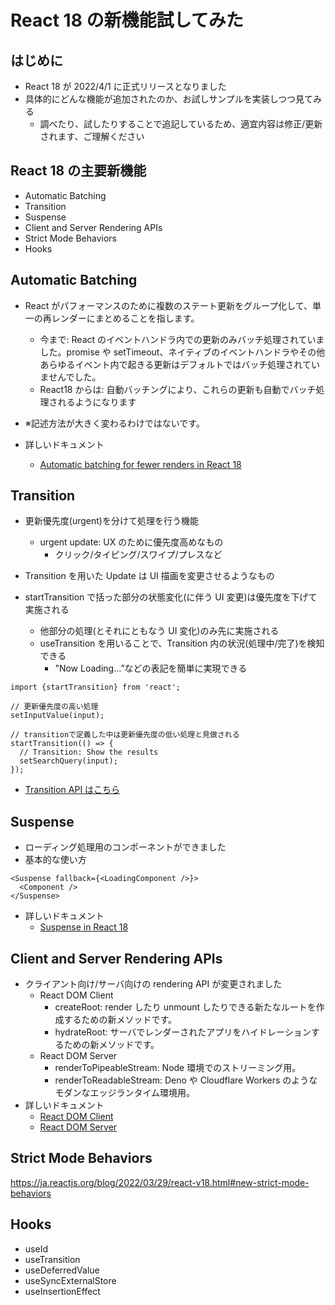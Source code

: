 # React 18 の新機能試してみた

## はじめに

- React 18 が 2022/4/1 に正式リリースとなりました
- 具体的にどんな機能が追加されたのか、お試しサンプルを実装しつつ見てみる
  - 調べたり、試したりすることで追記しているため、適宜内容は修正/更新されます、ご理解ください

## React 18 の主要新機能

- Automatic Batching
- Transition
- Suspense
- Client and Server Rendering APIs
- Strict Mode Behaviors
- Hooks

## Automatic Batching

- React がパフォーマンスのために複数のステート更新をグループ化して、単一の再レンダーにまとめることを指します。

  - 今まで: React のイベントハンドラ内での更新のみバッチ処理されていました。promise や setTimeout、ネイティブのイベントハンドラやその他あらゆるイベント内で起きる更新はデフォルトではバッチ処理されていませんでした。
  - React18 からは: 自動バッチングにより、これらの更新も自動でバッチ処理されるようになります

- ※記述方法が大きく変わるわけではないです。

- 詳しいドキュメント
  - [Automatic batching for fewer renders in React 18](https://github.com/reactwg/react-18/discussions/21)

<!-- TODO: React 17 と 18 でも比較DEMOをしたい -->

## Transition

- 更新優先度(urgent)を分けて処理を行う機能
  - urgent update: UX のために優先度高めなもの
    - クリック/タイピング/スワイプ/プレスなど
- Transition を用いた Update は UI 描画を変更させるようなもの

- startTransition で括った部分の状態変化(に伴う UI 変更)は優先度を下げて実施される
  - 他部分の処理(とそれにともなう UI 変化)のみ先に実施される
  - useTransition を用いることで、Transition 内の状況(処理中/完了)を検知できる
    - "Now Loading...”などの表記を簡単に実現できる

```
import {startTransition} from 'react';

// 更新優先度の高い処理
setInputValue(input);

// transitionで定義した中は更新優先度の低い処理と見做される
startTransition(() => {
  // Transition: Show the results
  setSearchQuery(input);
});
```

- [Transition API はこちら](https://reactjs.org/docs/react-api.html#transitions)

## Suspense

- ローディング処理用のコンポーネントができました
- 基本的な使い方

```
<Suspense fallback={<LoadingComponent />}>
  <Component />
</Suspense>
```

- 詳しいドキュメント
  - [Suspense in React 18](https://github.com/reactjs/rfcs/blob/main/text/0213-suspense-in-react-18.md)

<!-- TODO: ここはUI動作デモしたい -->

## Client and Server Rendering APIs

- クライアント向け/サーバ向けの rendering API が変更されました
  - React DOM Client
    - createRoot: render したり unmount したりできる新たなルートを作成するための新メソッドです。
    - hydrateRoot: サーバでレンダーされたアプリをハイドレーションするための新メソッドです。
  - React DOM Server
    - renderToPipeableStream: Node 環境でのストリーミング用。
    - renderToReadableStream: Deno や Cloudflare Workers のようなモダンなエッジランタイム環境用。
- 詳しいドキュメント
  - [React DOM Client](https://reactjs.org/docs/react-dom-client.html)
  - [React DOM Server](https://reactjs.org/docs/react-dom-server.html)

## Strict Mode Behaviors

https://ja.reactjs.org/blog/2022/03/29/react-v18.html#new-strict-mode-behaviors

<!-- ややこしいのできちんと理解して図にしたい -->

## Hooks

- useId
- useTransition
- useDeferredValue
- useSyncExternalStore
- useInsertionEffect
